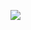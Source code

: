 
![](https://github.com/LAD0516/Scripts/blob/main/QuanX/images/82EE67B9-D9F4-41CE-BC08-571BE843F4F4.jpeg)
